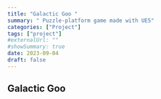 ```yaml
---
title: "Galactic Goo "
summary: " Puzzle-platform game made with UE5"
categories: ["Project"]
tags: ["project"]
#externalUrl: ""
#showSummary: true
date: 2023-09-04
draft: false
---
```


## Galactic Goo
